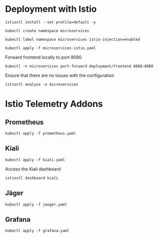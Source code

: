 # Deployment with Istio

```
istioctl install --set profile=default -y
```
```
kubectl create namespace microservices
```

```
kubectl label namespace microservices istio-injection=enabled
```

```
kubectl apply -f microservices-istio.yaml
```

Forward frontend locally to port 8080
```
kubectl -n microservices port-forward deployment/frontend 8080:8080
```

Ensure that there are no issues with the configuration

```
istioctl analyze -n microservices
```

# Istio Telemetry Addons

## Prometheus
```
kubectl apply -f prometheus.yaml
```

## Kiali
```
kubectl apply -f kiali.yaml
```

Access the Kiali dashboard
```
istioctl dashboard kiali
```
## Jäger
```
kubectl apply -f jaeger.yaml
```
## Grafana
```
kubectl apply -f grafana.yaml
```


